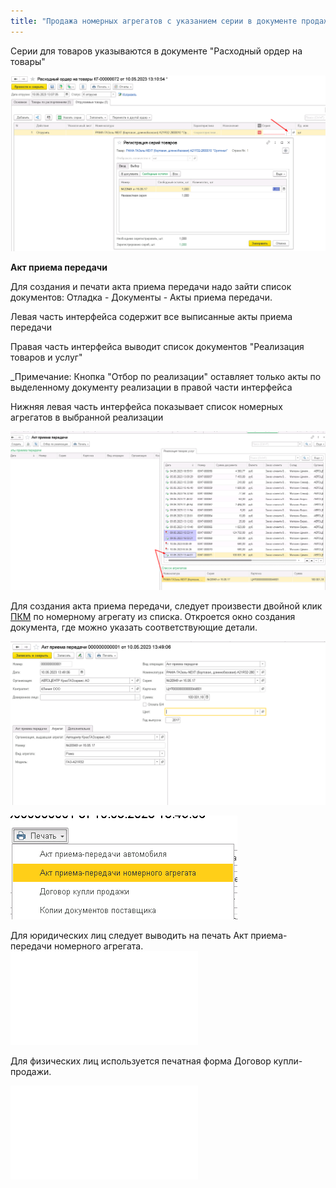 ```yaml
---
title: "Продажа номерных агрегатов с указанием серии в документе продажи (магазины) в 1C ERP"
---
```


Серии для товаров указываются в документе "Расходный ордер на товары"

![](ERP/_attach/Pasted%20image%2020230510134323.png)

**Акт приема передачи**

Для создания и печати акта приема передачи надо зайти список документов:
Отладка - Документы - Акты приема передачи.

Левая часть интерфейса содержит все выписанные акты приема передачи

Правая часть интерфейса выводит список документов "Реализация товаров и услуг"

_Примечание: Кнопка "Отбор по реализации" оставляет только акты по выделенному документу реализации в правой части интерфейса

Нижняя левая часть интерфейса показывает список номерных агрегатов в выбранной реализации

![](ERP/_attach/Pasted%20image%2020230510134731.png)

Для создания акта приема передачи, следует произвести двойной клик [ПКМ](ERP/Управление%20продажами/Запчасти/ПКМ.md) по номерному агрегату из списка. Откроется окно создания документа, где можно указать соответствующие детали.

![](ERP/_attach/Pasted%20image%2020230510135142.png)


![](ERP/_attach/Pasted%20image%2020230510135202.png)

Для юридических лиц следует выводить на печать Акт приема-передачи номерного агрегата.
![](ERP/_attach/Акт%20приема-передачи%20номерного%20агрегата%20№%201%20от%2010.05.2023.pdf)



Для физических лиц используется печатная форма Договор купли-продажи.

![](ERP/_attach/Договор%20купли%20продажи%20№%201%20от%2010.05.2023.pdf)